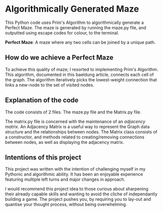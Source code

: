 # Algorithmically Generated Maze

This Python code uses Prim's Algorithm to algorithmically generate a Perfect Maze.
The maze is generated by running the maze.py file, and outputted using escape codes for colour, to the terminal.

**Perfect Maze**: A maze where any two cells can be joined by a unique path.


## How do we achieve a Perfect Maze
To achieve this quality of maze; I resorted to implementing Prim's Algorithm. This algorithm, documented in this baeldung article, connects each cell of the graph. The algorithm iteratively picks the lowest-weight connection that links a new-node to the set of visited nodes.

## Explanation of the code
The code consists of 2 files. The maze.py file and the Matrix.py file.

The matrix.py file is concerned with the maintenance of an *adjacency matrix*. An Adjacency Matrix is a useful way to represent the Graph data structure and the relationships between nodes. The Matrix class consists of a constructor, and methods related to creating/removing connections between nodes, as well as displaying the adjacency matrix.

## Intentions of this project
This project was written with the intention of challenging myself in my Pythonic and algorithmic ability. It has been an enjoyable experience featuring multiple left turns and major changes in approach.

I would recommend this project idea to those curious about sharpening their already capable skills and wanting to avoid the cliche of independantly building a game. The project pushes you, by requiring you to lay-out and quantise your thought process, without being overwhelming.
